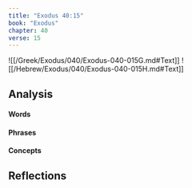 ```yaml
---
title: "Exodus 40:15"
book: "Exodus"
chapter: 40
verse: 15
---
```

![[/Greek/Exodus/040/Exodus-040-015G.md#Text]]
![[/Hebrew/Exodus/040/Exodus-040-015H.md#Text]]

## Analysis

#### Words

#### Phrases

#### Concepts

## Reflections
